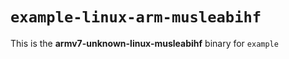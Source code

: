 # `example-linux-arm-musleabihf`

This is the **armv7-unknown-linux-musleabihf** binary for `example`
